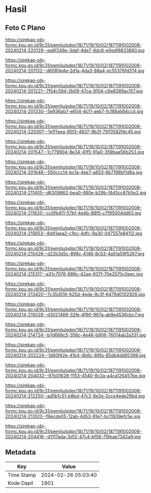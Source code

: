 # Hasil

## Foto C Plano

https://sirekap-obj-formc.kpu.go.id/9c31/pemilu/pdpr/18/71/19/10/02/1871191002008-20240214-220129--ea6f248e-3daf-4de7-8dc8-e0edf6833880.jpg

https://sirekap-obj-formc.kpu.go.id/9c31/pemilu/pdpr/18/71/19/10/02/1871191002008-20240214-201132--d6080e4e-2d1a-4da3-88a4-ec55376fd374.jpg

https://sirekap-obj-formc.kpu.go.id/9c31/pemilu/pdpr/18/71/19/10/02/1871191002008-20240214-201221--7f54c594-2b09-47ca-9104-c6e8389ac157.jpg

https://sirekap-obj-formc.kpu.go.id/9c31/pemilu/pdpr/18/71/19/10/02/1871191002008-20240214-201330--5e936ab7-e604-4cf1-aeb7-fc188ab64ccd.jpg

https://sirekap-obj-formc.kpu.go.id/9c31/pemilu/pdpr/18/71/19/10/02/1871191002008-20240214-220307--1e1f1eea-95f3-4837-9b2f-7970582fdc45.jpg

https://sirekap-obj-formc.kpu.go.id/9c31/pemilu/pdpr/18/71/19/10/02/1871191002008-20240214-201547--1c779904-8e34-41f5-91a0-359bae56b253.jpg

https://sirekap-obj-formc.kpu.go.id/9c31/pemilu/pdpr/18/71/19/10/02/1871191002008-20240214-201648--550ccc14-bc1a-4ee7-a653-6b7199bf1d6a.jpg

https://sirekap-obj-formc.kpu.go.id/9c31/pemilu/pdpr/18/71/19/10/02/1871191002008-20240214-211405--d6309862-bea0-480e-b29b-f4d3cc87b5e2.jpg

https://sirekap-obj-formc.kpu.go.id/9c31/pemilu/pdpr/18/71/19/10/02/1871191002008-20240214-211620--cc0fb411-57bf-4e4b-88f5-c7f95004dd63.jpg

https://sirekap-obj-formc.kpu.go.id/9c31/pemilu/pdpr/18/71/19/10/02/1871191002008-20240214-215653--8d41aea2-c1bc-4dfc-9a30-047557e84112.jpg

https://sirekap-obj-formc.kpu.go.id/9c31/pemilu/pdpr/18/71/19/10/02/1871191002008-20240214-215426--d22b3d5c-898c-4146-8c53-4a51a59f5267.jpg

https://sirekap-obj-formc.kpu.go.id/9c31/pemilu/pdpr/18/71/19/10/02/1871191002008-20240214-215317--a31c7076-689c-42ae-937f-70e2570c0eec.jpg

https://sirekap-obj-formc.kpu.go.id/9c31/pemilu/pdpr/18/71/19/10/02/1871191002008-20240214-213420--7c35d516-625d-4ede-9c3f-6479d0102928.jpg

https://sirekap-obj-formc.kpu.go.id/9c31/pemilu/pdpr/18/71/19/10/02/1871191002008-20240214-215028--d3021469-32fe-4f90-967a-ab9e4536cbc7.jpg

https://sirekap-obj-formc.kpu.go.id/9c31/pemilu/pdpr/18/71/19/10/02/1871191002008-20240214-214724--b7d668c5-356c-4e48-b906-76014ab2a331.jpg

https://sirekap-obj-formc.kpu.go.id/9c31/pemilu/pdpr/18/71/19/10/02/1871191002008-20240214-202224--1d60f42e-41b4-4b6c-89fa-85db4dd65399.jpg

https://sirekap-obj-formc.kpu.go.id/9c31/pemilu/pdpr/18/71/19/10/02/1871191002008-20240214-204032--97b01628-1153-4540-8c2a-a4ca126457be.jpg

https://sirekap-obj-formc.kpu.go.id/9c31/pemilu/pdpr/18/71/19/10/02/1871191002008-20240214-212250--ad5b1c51-b8bd-47c2-8e2e-2cce4ede29bd.jpg

https://sirekap-obj-formc.kpu.go.id/9c31/pemilu/pdpr/18/71/19/10/02/1871191002008-20240214-213513--f6ecde05-12ab-4d53-91e7-bc11939efc5e.jpg

https://sirekap-obj-formc.kpu.go.id/9c31/pemilu/pdpr/18/71/19/10/02/1871191002008-20240214-204418--d1117ada-3d12-47c4-bf56-75feae7342a9.jpg


## Metadata

| Key        | Value               |
| ---------- | ------------------- |
| Time Stamp | 2024-02-26 05:03:40 |
| Kode Dapil | 1801                |



